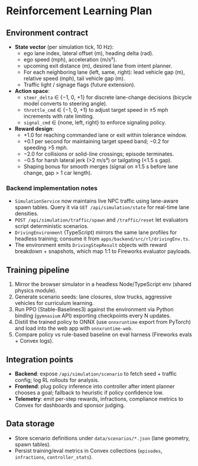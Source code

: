 # Reinforcement Learning Plan

## Environment contract
- **State vector** (per simulation tick, 10 Hz):
  - ego lane index, lateral offset (m), heading delta (rad).
  - ego speed (mph), acceleration (m/s²).
  - upcoming exit distance (m), desired lane from intent planner.
  - For each neighboring lane (left, same, right): lead vehicle gap (m), relative speed (mph), tail vehicle gap (m).
  - Traffic light / signage flags (future extension).
- **Action space**:
  - `steer_delta` ∈ {−1, 0, +1} for discrete lane-change decisions (bicycle model converts to steering angle).
  - `throttle_cmd` ∈ {−1, 0, +1} to adjust target speed in ±5 mph increments with rate limiting.
  - `signal_cmd` ∈ {none, left, right} to enforce signaling policy.
- **Reward design**:
  - +1.0 for reaching commanded lane or exit within tolerance window.
  - +0.1 per second for maintaining target speed band; −0.2 for speeding >5 mph.
  - −2.0 for collisions or solid-line crossings; episode terminates.
  - −0.5 for harsh lateral jerk (>2 m/s³) or tailgating (<1.5 s gap).
  - Shaping bonus for smooth merges (signal on ≥1.5 s before lane change, gap > 1 car length).

### Backend implementation notes
- `SimulationService` now maintains live NPC traffic using lane-aware spawn tables. Query it via `GET /api/simulation/state` for real-time lane densities.
- `POST /api/simulation/traffic/spawn` and `/traffic/reset` let evaluators script deterministic scenarios.
- `DrivingEnvironment` (TypeScript) mirrors the same lane profiles for headless training; consume it from `apps/backend/src/rl/drivingEnv.ts`.
- The environment emits `DrivingStepResult` objects with reward breakdown + snapshots, which map 1:1 to Fireworks evaluator payloads.

## Training pipeline
1. Mirror the browser simulator in a headless Node/TypeScript env (shared physics module).
2. Generate scenario seeds: lane closures, slow trucks, aggressive vehicles for curriculum learning.
3. Run PPO (Stable-Baselines3) against the environment via Python binding (`gymnasium` API) exporting checkpoints every N updates.
4. Distill the trained policy to ONNX (use `onnxruntime` export from PyTorch) and load into the web app with `onnxruntime-web`.
5. Compare policy vs rule-based baseline on eval harness (Fireworks evals + Convex logs).

## Integration points
- **Backend**: expose `/api/simulation/scenario` to fetch seed + traffic config; log RL rollouts for analysis.
- **Frontend**: plug policy inference into controller after intent planner chooses a goal; fallback to heuristic if policy confidence low.
- **Telemetry**: emit per-step rewards, infractions, compliance metrics to Convex for dashboards and sponsor judging.

## Data storage
- Store scenario definitions under `data/scenarios/*.json` (lane geometry, spawn tables).
- Persist training/eval metrics in Convex collections (`episodes`, `infractions`, `controller_stats`).
